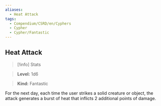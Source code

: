 ```yaml
---
aliases:
  - Heat Attack
tags:
  - Compendium/CSRD/en/Cyphers
  - Cypher
  - Cypher/Fantastic
---
```

  
    
## Heat Attack    
>[!info] Stats    
> **Level:** 1d6    
> **Kind:** Fantastic  
    
For the next day, each time the user strikes a solid creature or object, the attack generates a burst of heat that inflicts 2 additional points of damage.